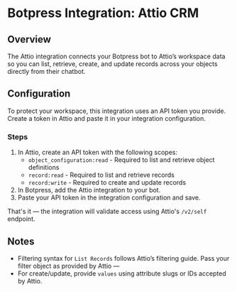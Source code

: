 # Botpress Integration: Attio CRM

## Overview

The Attio integration connects your Botpress bot to Attio’s workspace data so you can list, retrieve, create, and update records across your objects directly from their chatbot.

## Configuration

To protect your workspace, this integration uses an API token you provide. Create a token in Attio and paste it in your integration configuration.

### Steps

1. In Attio, create an API token with the following scopes:
   - `object_configuration:read` - Required to list and retrieve object definitions
   - `record:read` - Required to list and retrieve records
   - `record:write` - Required to create and update records
2. In Botpress, add the Attio integration to your bot.
3. Paste your API token in the integration configuration and save.

That's it — the integration will validate access using Attio's `/v2/self` endpoint.

## Notes

- Filtering syntax for `List Records` follows Attio’s filtering guide. Pass your filter object as provided by Attio —
- For create/update, provide `values` using attribute slugs or IDs accepted by Attio.
